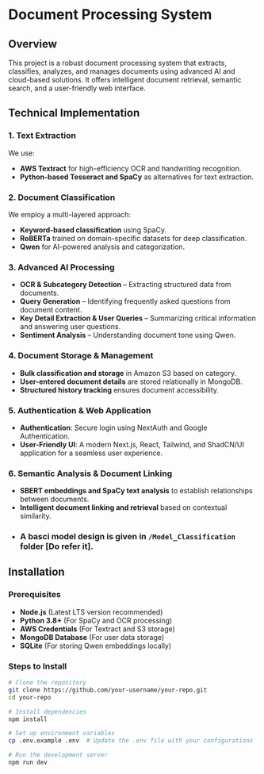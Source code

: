 # Document Processing System

## Overview
This project is a robust document processing system that extracts, classifies, analyzes, and manages documents using advanced AI and cloud-based solutions. It offers intelligent document retrieval, semantic search, and a user-friendly web interface.

## Technical Implementation

### 1. Text Extraction
We use:
- **AWS Textract** for high-efficiency OCR and handwriting recognition.
- **Python-based Tesseract and SpaCy** as alternatives for text extraction.

### 2. Document Classification
We employ a multi-layered approach:
- **Keyword-based classification** using SpaCy.
- **RoBERTa** trained on domain-specific datasets for deep classification.
- **Qwen** for AI-powered analysis and categorization.

### 3. Advanced AI Processing
- **OCR & Subcategory Detection** – Extracting structured data from documents.
- **Query Generation** – Identifying frequently asked questions from document content.
- **Key Detail Extraction & User Queries** – Summarizing critical information and answering user questions.
- **Sentiment Analysis** – Understanding document tone using Qwen.

### 4. Document Storage & Management
- **Bulk classification and storage** in Amazon S3 based on category.
- **User-entered document details** are stored relationally in MongoDB.
- **Structured history tracking** ensures document accessibility.

### 5. Authentication & Web Application
- **Authentication**: Secure login using NextAuth and Google Authentication.
- **User-Friendly UI**: A modern Next.js, React, Tailwind, and ShadCN/UI application for a seamless user experience.

### 6. Semantic Analysis & Document Linking
- **SBERT embeddings and SpaCy text analysis** to establish relationships between documents.
- **Intelligent document linking and retrieval** based on contextual similarity.
- ### A basci model design is given in ```/Model_Classification``` folder [Do refer it].

## Installation

### Prerequisites
- **Node.js** (Latest LTS version recommended)
- **Python 3.8+** (For SpaCy and OCR processing)
- **AWS Credentials** (For Textract and S3 storage)
- **MongoDB Database** (For user data storage)
- **SQLite** (For storing Qwen embeddings locally)

### Steps to Install
```sh
# Clone the repository
git clone https://github.com/your-username/your-repo.git
cd your-repo

# Install dependencies
npm install

# Set up environment variables
cp .env.example .env  # Update the .env file with your configurations

# Run the development server
npm run dev
